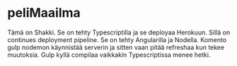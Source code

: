 ﻿# peliMaailma

Tämä on Shakki. Se on tehty Typescriptilla ja se deployaa Herokuun.
Sillä on continues deployment pipeline. Se on tehty Angularilla ja Nodella.
Komento gulp nodemon käynnistää serverin ja sitten vaan pitää refreshaa kun
tekee muutoksia. Gulp kyllä compilaa vaikkakin Typescriptissa menee hetki.